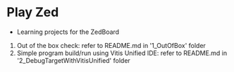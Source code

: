 
# Play Zed

- Learning projects for the ZedBoard

1. Out of the box check:  refer to README.md in '1_OutOfBox' folder
2. Simple program build/run using Vitis Unified IDE: refer to README.md in '2_DebugTargetWithVitisUnified' folder

